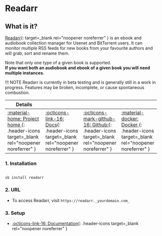 # Readarr

## What is it?

[Readarr](http://readarr.com/){: target=_blank rel="noopener noreferrer" } is an ebook and audiobook collection manager for Usenet and BitTorrent users. It can monitor multiple RSS feeds for new books from your favourite authors and will grab, sort and rename them.

Note that only one type of a given book is supported. <br />
**If you want both an audiobook and ebook of a given book you will need multiple instances.**

!!! NOTE
      Readarr is currently in beta testing and is generally still in a work in progress. Features may be broken, incomplete, or cause spontaneous combustion.

| Details     |             |             |             |
|-------------|-------------|-------------|-------------|
| [:material-home: Project home ](http://readarr.com/){: .header-icons target=_blank rel="noopener noreferrer" } | [:octicons-link-16: Docs](https://wiki.servarr.com/en/readarr){: .header-icons target=_blank rel="noopener noreferrer" } | [:octicons-mark-github-16: Github:](https://github.com/Readarr/Readarr){: .header-icons target=_blank rel="noopener noreferrer" } | [:material-docker: Docker ](https://hub.docker.com/r/hotio/readarr){: .header-icons target=_blank rel="noopener noreferrer" }|

### 1. Installation

``` shell

sb install readarr

```

### 2. URL

- To access Readarr, visit `https://readarr._yourdomain.com_`

### 3. Setup

- [:octicons-link-16: Documentation](https://wiki.servarr.com/en/readarr){: .header-icons target=_blank rel="noopener noreferrer" }
